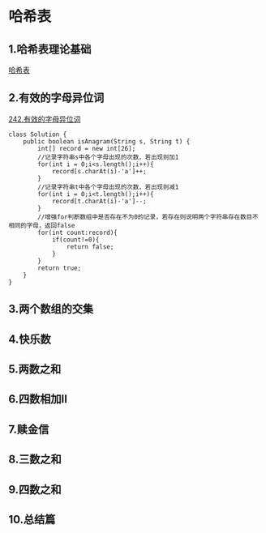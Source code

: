 # 哈希表

## 1.哈希表理论基础

[哈希表](https://zhuanlan.zhihu.com/p/144296454)

## 2.有效的字母异位词

[242.有效的字母异位词](https://leetcode.cn/problems/valid-anagram/description/)

```
class Solution {
    public boolean isAnagram(String s, String t) {
        int[] record = new int[26];
        //记录字符串s中各个字母出现的次数，若出现则加1
        for(int i = 0;i<s.length();i++){
            record[s.charAt(i)-'a']++;
        }
        //记录字符串t中各个字母出现的次数，若出现则减1
        for(int i = 0;i<t.length();i++){
            record[t.charAt(i)-'a']--;
        }
        //增强for判断数组中是否存在不为0的记录，若存在则说明两个字符串存在数目不相同的字母，返回false
        for(int count:record){
            if(count!=0){
                return false;
            }
        }
        return true;
    }
}
```



## 3.两个数组的交集

## 4.快乐数

## 5.两数之和

## 6.四数相加Ⅱ

## 7.赎金信

## 8.三数之和

## 9.四数之和

## 10.总结篇

